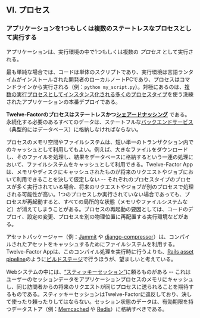## VI. プロセス
### アプリケーションを1つもしくは複数のステートレスなプロセスとして実行する

アプリケーションは、実行環境の中で1つもしくは複数の *プロセス* として実行される。

最も単純な場合では、コードは単体のスクリプトであり、実行環境は言語ランタイムがインストールされた開発者のローカルノートPCであり、プロセスはコマンドラインから実行される（例：`python my_script.py`）。対極にあるのは、[複数の実行プロセスとしてインスタンス化される多くのプロセスタイプ](./concurrency)を使う洗練されたアプリケーションの本番デプロイである。

**Twelve-Factorのプロセスはステートレスかつ[シェアードナッシング](http://en.wikipedia.org/wiki/Shared_nothing_architecture)** である。永続化する必要のあるすべてのデータは、ステートフルな[バックエンドサービス](./backing-services)（典型的にはデータベース）に格納しなければならない。

プロセスのメモリ空間やファイルシステムは、短い単一のトランザクション内でのキャッシュとして利用してもよい。例えば、大きなファイルをダウンロードし、そのファイルを処理し、結果をデータベースに格納するという一連の処理において、ファイルシステムをキャッシュとして利用できる。Twelve-Factor Appは、メモリやディスクにキャッシュされたものが将来のリクエストやジョブにおいて利用できることを決して仮定しない -- それぞれのプロセスタイプのプロセスが多く実行されている場合、将来のリクエストやジョブが別のプロセスで処理される可能性が高い。1つのプロセスしか実行されていない場合であっても、プロセスが再起動すると、すべての局所的な状態（メモリやファイルシステムなど）が消えてしまうことがある。プロセスの再起動の要因としては、コードのデプロイ、設定の変更、プロセスを別の物理位置に再配置する実行環境などがある。

アセットパッケージャー（例：[Jammit](http://documentcloud.github.com/jammit/) や [django-compressor](http://django-compressor.readthedocs.org/)）は、コンパイルされたアセットをキャッシュするためにファイルシステムを利用する。Twelve-Factor Appは、このコンパイル処理を実行時に行うよりも、[Rails asset pipeline](http://guides.rubyonrails.org/asset_pipeline.html)のように[ビルドステージ](./build-release-run)で行うほうが、望ましいと考えている。

Webシステムの中には、[“スティッキーセッション”](http://en.wikipedia.org/wiki/Load_balancing_%28computing%29#Persistence)に頼るものがある -- これはユーザーのセッションデータをアプリケーションプロセスのメモリにキャッシュし、同じ訪問者からの将来のリクエストが同じプロセスに送られることを期待するものである。スティッキーセッションはTwelve-Factorに違反しており、決して使ったり頼ったりしてはならない。セッション状態のデータは、有効期限を持つデータストア（例：[Memcached](http://memcached.org/) や [Redis](http://redis.io/)）に格納すべきである。

